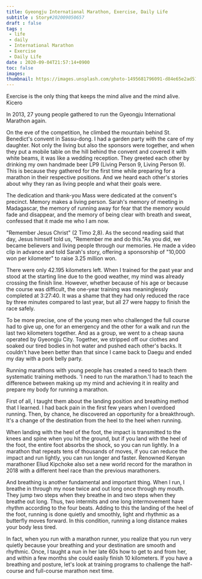```yaml
---
title: Gyeongju International Marathon, Exercise, Daily Life
subtitle : Story#202009050657
draft : false
tags :
 - life
 - daily
 - International Marathon
 - Exercise
 - Daily Life
date : 2020-09-04T21:57:14+0900
toc: false
images: 
thumbnail: https://images.unsplash.com/photo-1495681796091-d84e65e2ad51?ixlib=rb-1.2.1&q=80&fm=jpg&crop=entropy&cs=tinysrgb&w=1080&fit=max&ixid=eyJhcHBfaWQiOjE1NTU0OX0
---
```


Exercise is the only thing that keeps the mind alive and the mind alive. Kicero  

In 2013, 27 young people gathered to run the Gyeongju International Marathon again.  

On the eve of the competition, he climbed the mountain behind St. Benedict's convent in Sassu-dong. I had a garden party with the care of my daughter. Not only the living but also the sponsors were together, and when they put a mobile table on the hill behind the convent and covered it with white beams, it was like a wedding reception. They greeted each other by drinking my own handmade beer LP9 (Living Person 9, Living Person 9). This is because they gathered for the first time while preparing for a marathon in their respective positions. And we heard each other's stories about why they ran as living people and what their goals were.  

The dedication and thank-you Mass were dedicated at the convent's precinct. Memory makes a living person. Sarah's memory of meeting in Madagascar, the memory of running away for fear that the memory would fade and disappear, and the memory of being clear with breath and sweat, confessed that it made me who I am now.  

"Remember Jesus Christ" (2 Timo 2,8). As the second reading said that day, Jesus himself told us, "Remember me and do this."As you did, we became believers and living people through our memories. He made a video clip in advance and told Sarah's story, offering a sponsorship of "10,000 won per kilometer" to raise 3.25 million won.  

There were only 42.195 kilometers left. When I trained for the past year and stood at the starting line due to the good weather, my mind was already crossing the finish line. However, whether because of his age or because the course was difficult, the one-year training was meaninglessly completed at 3:27:40. It was a shame that they had only reduced the race by three minutes compared to last year, but all 27 were happy to finish the race safely.  

To be more precise, one of the young men who challenged the full course had to give up, one for an emergency and the other for a walk and run the last two kilometers together. And as a group, we went to a cheap sauna operated by Gyeongju City. Together, we stripped off our clothes and soaked our tired bodies in hot water and pushed each other's backs. It couldn't have been better than that since I came back to Daegu and ended my day with a pork belly party.  

Running marathons with young people has created a need to teach them systematic training methods. 'I need to run the marathon.'I had to teach the difference between making up my mind and achieving it in reality and prepare my body for running a marathon.  

First of all, I taught them about the landing position and breathing method that I learned. I had back pain in the first few years when I overdoed running. Then, by chance, he discovered an opportunity for a breakthrough. It's a change of the destination from the heel to the heel when running.  

When landing with the heel of the foot, the impact is transmitted to the knees and spine when you hit the ground, but if you land with the heel of the foot, the entire foot absorbs the shock, so you can run lightly. In a marathon that repeats tens of thousands of moves, if you can reduce the impact and run lightly, you can run longer and faster. Renowned Kenyan marathoner Eliud Kipchoke also set a new world record for the marathon in 2018 with a different heel race than the previous marathoners.  

And breathing is another fundamental and important thing. When I run, I breathe in through my nose twice and out long once through my mouth. They jump two steps when they breathe in and two steps when they breathe out long. Thus, two intermits and one long intermovement have rhythm according to the four beats. Adding to this the landing of the heel of the foot, running is done quietly and smoothly, light and rhythmic as a butterfly moves forward. In this condition, running a long distance makes your body less tired.  

In fact, when you run with a marathon runner, you realize that you run very quietly because your breathing and your destination are smooth and rhythmic. Once, I taught a nun in her late 60s how to get to and from her, and within a few months she could easily finish 10 kilometers. If you have a breathing and posture, let's look at training programs to challenge the half-course and full-course marathon next time.  

